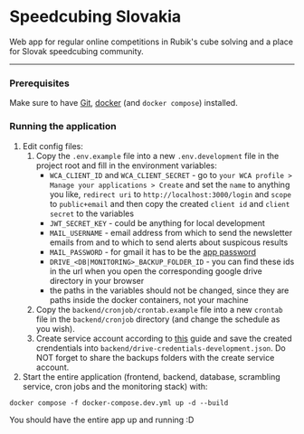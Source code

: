 # Speedcubing Slovakia

Web app for regular online competitions in Rubik's cube solving and a place for Slovak speedcubing community.

---

### Prerequisites

Make sure to have [Git](https://git-scm.com/download/linux), [docker](https://docs.docker.com/engine/install/ubuntu/) (and `docker compose`) installed.

### Running the application

1. Edit config files:
    1. Copy the `.env.example` file into a new `.env.development` file in the project root and fill in the environment variables:
        - `WCA_CLIENT_ID` and `WCA_CLIENT_SECRET` - go to `your WCA profile > Manage your applications > Create` and set the `name` to anything you like, `redirect uri` to `http://localhost:3000/login` and `scope` to `public+email` and then copy the created `client id` and `client secret` to the variables
        - `JWT_SECRET_KEY` - could be anything for local development
        - `MAIL_USERNAME` - email address from which to send the newsletter emails from and to which to send alerts about suspicous results
        - `MAIL_PASSWORD` - for gmail it has to be the [app password](https://support.google.com/accounts/answer/185833?hl=en)
        - `DRIVE_<DB|MONITORING>_BACKUP_FOLDER_ID` - you can find these ids in the url when you open the corresponding google drive directory in your browser
        - the paths in the variables should not be changed, since they are paths inside the docker containers, not your machine
    2. Copy the `backend/cronjob/crontab.example` file into a new `crontab` file in the `backend/cronjob` directory (and change the schedule as you wish).
    3. Create service account according to [this](https://developers.google.com/workspace/guides/create-credentials) guide and save the created crendentials into `backend/drive-credentials-development.json`. Do NOT forget to share the backups folders with the create service account.
2. Start the entire application (frontend, backend, database, scrambling service, cron jobs and the monitoring stack) with:

`docker compose -f docker-compose.dev.yml up -d --build`

You should have the entire app up and running :D
